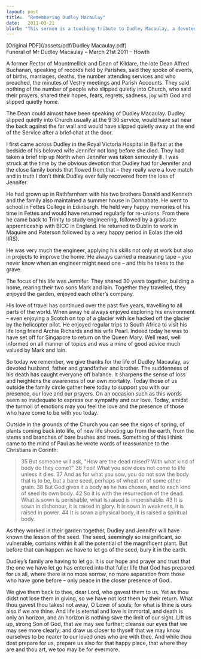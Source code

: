 ```yaml
---
layout: post
title:  "Remembering Dudley Macaulay"
date:   2011-03-21
blurb: "This sermon is a touching tribute to Dudley Macaulay, a devoted husband, father, and grandfather. It recounts his love for his wife, Jennifer, his passion for engineering, and his quiet faith. The sermon also offers comfort and hope, drawing parallels between the cycle of life and death and the changing seasons."
---
```

[Original PDF](/assets/pdf/Dudley Macaulay.pdf)    
Funeral of Mr Dudley Macaulay – March 21st 2011 – Howth

A former Rector of Mountmellick and Dean of Kildare, the late Dean Alfred Buchanan, speaking of records held by Parishes, said they spoke of events, of births, marriages, deaths, the number attending services and who preached, the minutes of Vestry meetings and Parish Accounts. They said nothing of the number of people who slipped quietly into Church, who said their prayers, shared their hopes, fears, regrets, sadness, joy with God and slipped quietly home.

The Dean could almost have been speaking of Dudley Macaulay. Dudley slipped quietly into Church usually at the 9:30 service, would have sat near the back against the far wall and would have slipped quietly away at the end of the Service after a brief chat at the door.

I first came across Dudley in the Royal Victoria Hospital in Belfast at the bedside of his beloved wife Jennifer not long before she died. They had taken a brief trip up North when Jennifer was taken seriously ill. I was struck at the time by the obvious devotion that Dudley had for Jennifer and the close family bonds that flowed from that – they really were a love match and in truth I don’t think Dudley ever fully recovered from the loss of Jennifer.

He had grown up in Rathfarnham with his two brothers Donald and Kenneth and the family also maintained a summer house in Donnabate. He went to school in Fettes College in Edinburgh. He held very happy memories of his time in Fettes and would have returned regularly for re-unions. From there he came back to Trinity to study engineering, followed by a graduate apprenticeship with BICC in England. He returned to Dublin to work in Maguire and Paterson followed by a very happy period in Eolas (the old IIRS).

He was very much the engineer, applying his skills not only at work but also in projects to improve the home. He always carried a measuring tape – you never know when an engineer might need one – and this he takes to the grave.

The focus of his life was Jennifer. They shared 30 years together, building a home, rearing their two sons Mark and Iain. Together they travelled, they enjoyed the garden, enjoyed each other’s company.

His love of travel has continued over the past five years, travelling to all parts of the world. When away he always enjoyed exploring his environment – even enjoying a Scotch on top of a glacier with ice hacked off the glacier by the helicopter pilot. He enjoyed regular trips to South Africa to visit his life long friend Archie Richards and his wife Pearl. Indeed today he was to have set off for Singapore to return on the Queen Mary. Well read, well informed on all manner of topics and was a mine of good advice much valued by Mark and Iain.

So today we remember, we give thanks for the life of Dudley Macaulay, as devoted husband, father and grandfather and brother. The suddenness of his death has caught everyone off balance. It sharpens the sense of loss and heightens the awareness of our own mortality. Today those of us outside the family circle gather here today to support you with our presence, our love and our prayers. On an occasion such as this words seem so inadequate to express our sympathy and our love. Today, amidst the turmoil of emotions may you feel the love and the presence of those who have come to be with you today.

Outside in the grounds of the Church you can see the signs of spring, of plants coming back into life, of new life shooting up from the earth, from the stems and branches of bare bushes and trees. Something of this I think came to the mind of Paul as he wrote words of reassurance to the Christians in Corinth:

> 35 But someone will ask, "How are the dead raised? With what kind of body do they come?" 36 Fool! What you sow does not come to life unless it dies. 37 And as for what you sow, you do not sow the body that is to be, but a bare seed, perhaps of wheat or of some other grain. 38 But God gives it a body as he has chosen, and to each kind of seed its own body.
> 42 So it is with the resurrection of the dead. What is sown is perishable, what is raised is imperishable. 43 It is sown in dishonour, it is raised in glory. It is sown in weakness, it is raised in power. 44 It is sown a physical body, it is raised a spiritual body.

As they worked in their garden together, Dudley and Jennifer will have known the lesson of the seed. The seed, seemingly so insignificant, so vulnerable, contains within it all the potential of the magnificent plant. But before that can happen we have to let go of the seed, bury it in the earth.

Dudley’s family are having to let go. It is our hope and prayer and trust that the one we have let go has entered into that fuller life that God has prepared for us all, where there is no more sorrow, no more separation from those who have gone before – only peace in the closer presence of God..

We give them back to thee, dear Lord, who gavest them to us. Yet as thou didst not lose them in giving, so we have not lost them by their return. What thou gavest thou takest not away, O Lover of souls; for what is thine is ours also if we are thine. And life is eternal and love is immortal, and death is only an horizon, and an horizon is nothing save the limit of our sight. Lift us up, strong Son of God, that we may see further; cleanse our eyes that we may see more clearly; and draw us closer to thyself that we may know ourselves to be nearer to our loved ones who are with thee. And while thou dost prepare for us, prepare us also for that happy place, that where they are and thou art, we too may be for evermore.

